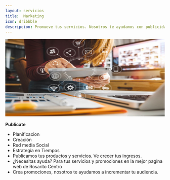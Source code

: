 ```yaml
---
layout: servicios
title:  Marketing
icon: dribbble
descripcion: Promueve tus servicios. Nosotros te ayudamos con publicidad, contamos con las herramientas necesarias para ti
---
```


<img src="\assets\img\slide\marketing-digital.jpg" class="img-fluid" alt="Responsive image">


**Publicate**
* Planificacion 
* Creación                    
* Red media Social
* Estrategia en Tiempos
* Publicamos tus productos y servicios. Ve crecer tus ingresos. 
* ¿Necesitas ayuda?  Para tus servicios y promociones en la mejor pagina web de Rosarito Centro
* Crea promociones, nosotros te ayudamos a incrementar tu audiencia.